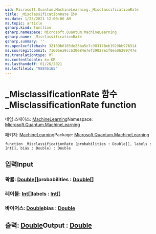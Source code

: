 ```yaml
---
uid: Microsoft.Quantum.MachineLearning._MisclassificationRate
title: _MisclassificationRate 함수
ms.date: 1/23/2021 12:00:00 AM
ms.topic: article
qsharp.kind: function
qsharp.namespace: Microsoft.Quantum.MachineLearning
qsharp.name: _MisclassificationRate
qsharp.summary: ''
ms.openlocfilehash: 32139b6103de23ba5e7c983178eb1920bb976314
ms.sourcegitcommit: 71605ea9cc630e84e7ef29027e1f0ea06299747e
ms.translationtype: MT
ms.contentlocale: ko-KR
ms.lasthandoff: 01/26/2021
ms.locfileid: "98846165"
---
```

# <a name="_misclassificationrate-function"></a><span data-ttu-id="a6940-102">_MisclassificationRate 함수</span><span class="sxs-lookup"><span data-stu-id="a6940-102">_MisclassificationRate function</span></span>

<span data-ttu-id="a6940-103">네임 스페이스: [MachineLearning](xref:Microsoft.Quantum.MachineLearning)</span><span class="sxs-lookup"><span data-stu-id="a6940-103">Namespace: [Microsoft.Quantum.MachineLearning](xref:Microsoft.Quantum.MachineLearning)</span></span>

<span data-ttu-id="a6940-104">패키지: [MachineLearning](https://nuget.org/packages/Microsoft.Quantum.MachineLearning)</span><span class="sxs-lookup"><span data-stu-id="a6940-104">Package: [Microsoft.Quantum.MachineLearning](https://nuget.org/packages/Microsoft.Quantum.MachineLearning)</span></span>




```qsharp
function _MisclassificationRate (probabilities : Double[], labels : Int[], bias : Double) : Double
```


## <a name="input"></a><span data-ttu-id="a6940-105">입력</span><span class="sxs-lookup"><span data-stu-id="a6940-105">Input</span></span>

### <a name="probabilities--double"></a><span data-ttu-id="a6940-106">확률: [Double](xref:microsoft.quantum.lang-ref.double)[]</span><span class="sxs-lookup"><span data-stu-id="a6940-106">probabilities : [Double](xref:microsoft.quantum.lang-ref.double)[]</span></span>




### <a name="labels--int"></a><span data-ttu-id="a6940-107">레이블: [Int](xref:microsoft.quantum.lang-ref.int)[]</span><span class="sxs-lookup"><span data-stu-id="a6940-107">labels : [Int](xref:microsoft.quantum.lang-ref.int)[]</span></span>




### <a name="bias--double"></a><span data-ttu-id="a6940-108">바이어스: [Double](xref:microsoft.quantum.lang-ref.double)</span><span class="sxs-lookup"><span data-stu-id="a6940-108">bias : [Double](xref:microsoft.quantum.lang-ref.double)</span></span>





## <a name="output--double"></a><span data-ttu-id="a6940-109">출력: [Double](xref:microsoft.quantum.lang-ref.double)</span><span class="sxs-lookup"><span data-stu-id="a6940-109">Output : [Double](xref:microsoft.quantum.lang-ref.double)</span></span>

